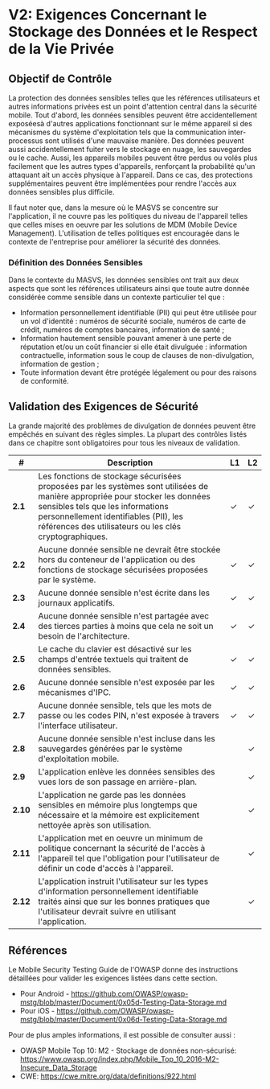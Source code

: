 # V2: Exigences Concernant le Stockage des Données et le Respect de la Vie Privée

## Objectif de Contrôle

La protection des données sensibles telles que les références utilisateurs et autres informations privées est un point d'attention central dans la sécurité mobile. Tout d'abord, les données sensibles peuvent être accidentellement exposéesà d'autres applications fonctionnant sur le même appareil si des mécanismes du système d'exploitation tels que la communication inter-processus sont utilisés d'une mauvaise manière. Des données peuvent aussi accidentellement fuiter vers le stockage en nuage, les sauvegardes ou le cache. Aussi, les appareils mobiles peuvent être perdus ou volés plus facilement que les autres types d'appareils, renforçant la probabilité qu'un attaquant ait un accès physique à l'appareil. Dans ce cas, des protections supplémentaires peuvent être implémentées pour rendre l'accès aux données sensibles plus difficile.

Il faut noter que, dans la mesure où le MASVS se concentre sur l'application, il ne couvre pas les politiques du niveau de l'appareil telles que celles mises en oeuvre par les solutions de MDM (Mobile Device Management). L'utilisation de telles politiques est encouragée dans le contexte de l'entreprise pour améliorer la sécurité des données.

### Définition des Données Sensibles

Dans le contexte du MASVS, les données sensibles ont trait aux deux aspects que sont les références utilisateurs ainsi que toute autre donnée considérée comme sensible dans un contexte particulier tel que :

- Information personnellement identifiable (PII) qui peut être utilisée pour un vol d'identité :  numéros de sécurité sociale, numéros de carte de crédit, numéros de comptes bancaires, information de santé ;
- Information hautement sensible pouvant amener à une perte de réputation et/ou un coût financier si elle était divulguée : information contractuelle, information sous le coup de clauses de non-divulgation, information de gestion ;
- Toute information devant être protégée légalement ou pour des raisons de conformité.

## Validation des Exigences de Sécurité

La grande majorité des problèmes de divulgation de données peuvent être empêchés en suivant des règles simples. La plupart des contrôles listés dans ce chapitre sont obligatoires pour tous les niveaux de validation.

| # | Description | L1 | L2 |
| --- | --- | --- | --- |
| **2.1** | Les fonctions de stockage sécurisées proposées par les systèmes sont utilisées de manière appropriée pour stocker les données sensibles tels que les informations personnellement identifiables (PII), les références des utilisateurs ou les clés cryptographiques. | ✓ | ✓ |
| **2.2** | Aucune donnée sensible ne devrait être stockée hors du conteneur de l'application ou des fonctions de stockage sécurisées proposées par le système. | ✓ | ✓ |
| **2.3** | Aucune donnée sensible n'est écrite dans les journaux applicatifs. | ✓ | ✓ |
| **2.4** | Aucune donnée sensible n'est partagée avec des tierces parties à moins que cela ne soit un besoin de l'architecture. | ✓ | ✓ |
| **2.5** | Le cache du clavier est désactivé sur les champs d'entrée textuels qui traitent de données sensibles. | ✓ | ✓ |
| **2.6** | Aucune donnée sensible n'est exposée par les mécanismes d'IPC. | ✓ | ✓ |
| **2.7** | Aucune donnée sensible, tels que les mots de passe ou les codes PIN, n'est exposée à travers l'interface utilisateur. | ✓ | ✓ |
| **2.8** | Aucune donnée sensible n'est incluse dans les sauvegardes générées par le système d'exploitation mobile. |   | ✓ |
| **2.9** | L'application enlève les données sensibles des vues lors de son passage en arrière-plan. |  | ✓ |
| **2.10** | L'application ne garde pas les données sensibles en mémoire plus longtemps que nécessaire et la mémoire est explicitement nettoyée après son utilisation. |  | ✓ |
| **2.11** | L'application met en oeuvre un minimum de politique concernant la sécurité de l'accès à l'appareil tel que l'obligation pour l'utilisateur de définir un code d'accès à l'appareil. |  | ✓ |
| **2.12** | L'application instruit l'utilisateur sur les types d'information personnellement identifiable traités ainsi que sur les bonnes pratiques que l'utilisateur devrait suivre en utilisant l'application. |  | ✓ |

## Références

Le Mobile Security Testing Guide de l'OWASP donne des instructions détaillées pour valider les exigences listées dans cette section.

- Pour Android - https://github.com/OWASP/owasp-mstg/blob/master/Document/0x05d-Testing-Data-Storage.md
- Pour iOS - https://github.com/OWASP/owasp-mstg/blob/master/Document/0x06d-Testing-Data-Storage.md

Pour de plus amples informations, il est possible de consulter aussi :

- OWASP Mobile Top 10: M2  - Stockage de données non-sécurisé: https://www.owasp.org/index.php/Mobile_Top_10_2016-M2-Insecure_Data_Storage
- CWE: https://cwe.mitre.org/data/definitions/922.html
